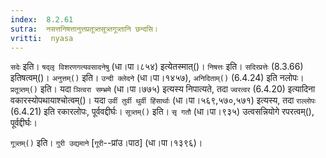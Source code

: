 ```yaml
---
index:  8.2.61
sutra:  नसत्तनिषत्तानुत्तप्रतूत्र्तसूत्र्तगूत्र्तानि छन्दसि।
vritti:  nyasa
---
```


`सदेः` इति। `षद्लृ विशरणगत्यवसादनेषु` (धा।पा।८५४) इत्येतस्मात्()। `निषत्तः` इति। `सदिरप्रत्तेः` (8.3.66) इतिषत्वम्()। 
`अनुत्तम्()` इति। `उन्दी क्लेदने` (धा।पा।१४५७), `अनिदिताम्()` (6.4.24) इति नलोपः। 
`प्रतूत्र्तम्()` इति। यदा `ञित्वरा सम्भ्रमे` (धा।पा।७७५) इत्यस्य निपात्यते, तदा `ज्वरत्वर` (6.4.20) इत्यादिना वकारस्योपथायाश्चोत्वम्()। यदा `उर्वी तुर्वी थुर्वी हिंसार्थाः` (धा।पा।५६९,५७०,५७१) इत्यस्य, तदा `राल्लोपः` (6.4.21) इति रकारलोपः, पूर्ववद्दीर्घः।
`सूत्र्तम्()` इति। `सृ गतौ` (धा।पा।९३५) उत्वसन्नियोगे रपरत्वम्(), पूर्वद्दीर्घः। 

`गूत्र्तम्()` इति। `गुरी उद्यमाने` [`गूरी`--प्रांउ।पाठ] (धा।पा।१३९६)।
